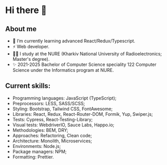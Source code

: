 # Hi there 👋
## About me
- 🌱 I’m currently learning advanced React/Redux/Typescript.
- ⚡ Web developer.
- 👨‍🎓 I study at the NURE (Kharkiv National University of Radioelectronics; Master's degree).
- ✨ 2021-2025 Bachelor of Computer Science speciality 122 Computer Science under the Informatics program at NURE.

## Current skills:
- Programming languages: JavaScript (TypeScript);
- Preprocessors: LESS, SASS/SCSS;
- Styling: Bootstrap, Tailwind CSS, FontAwesome;
- Libraries: React, Redux, React-Router-DOM, Formik, Yup, Swiper.js;
- Tests: Cypress, React-Testing-Library;
- Visual tests: WebdriverIO, Sauce Labs, Happo.io;
- Methodologies: BEM, DRY;
- Approaches: Refactoring, Clean code;
- Architecture: Monolith, Microservices;
- Environments: Node.js;
- Package managers: NPM;
- Formatting: Prettier.
<!--
**Riksev/Riksev** is a ✨ _special_ ✨ repository because its `README.md` (this file) appears on your GitHub profile.

Here are some ideas to get you started:

- 🔭 I’m currently working on ...
- 🌱 I’m currently learning ...
- 👯 I’m looking to collaborate on ...
- 🤔 I’m looking for help with ...
- 💬 Ask me about ...
- 📫 How to reach me: ...
- 😄 Pronouns: ...
- ⚡ Fun fact: ...
-->

